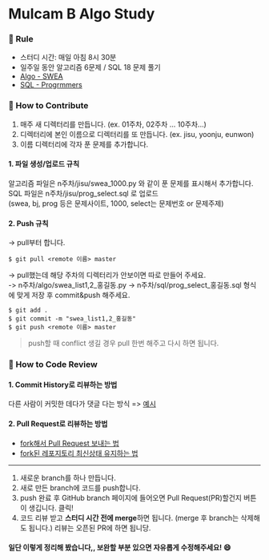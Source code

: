 # Mulcam B Algo Study

### :pencil: Rule  
- 스터디 시간: 매일 아침 8시 30분  
- 일주일 동안 알고리즘 6문제 / SQL 18 문제 풀기    
- [Algo - SWEA](https://swexpertacademy.com/main/learn/course/subjectList.do?courseId=AVuPDN86AAXw5UW6)
- [SQL - Progrmmers](https://programmers.co.kr/learn/challenges) 

### :apple: How to Contribute   
1. 매주 새 디렉터리를 만듭니다. (ex. 01주차, 02주차 ... 10주차...)
2. 디렉터리에 본인 이름으로 디렉터리를 또 만듭니다. (ex. jisu, yoonju, eunwon)
3. 이름 디렉터리에 각자 푼 문제를 추가합니다.

#### 1. 파일 생성/업로드 규칙   
알고리즘 파일은 n주차/jisu/swea_1000.py 와 같이 푼 문제를 표시해서 추가합니다.  
SQL 파일은 n주차/jisu/prog_select.sql 로 업로드  
(swea, bj, prog 등은 문제사이트,  1000, select는 문제번호 or 문제주제)

#### 2. Push 규칙  
-> pull부터 합니다.  
```
$ git pull <remote 이름> master
```
-> pull했는데 해당 주차의 디렉터리가 안보이면 따로 만들어 주세요.  
-> n주차/algo/swea_list1,2_홍길동.py
-> n주차/sql/prog_select_홍길동.sql 형식에 맞게 저장 후 commit&push 해주세요.
```
$ git add .
$ git commit -m "swea_list1,2_홍길동"
$ git push <remote 이름> master
```

> push할 때 conflict 생길 경우 pull 한번 해주고 다시 하면 됩니다.


### :banana: How to Code Review   
#### 1. Commit History로 리뷰하는 방법 
다른 사람이 커밋한 데다가 댓글 다는 방식 =>
[예시](https://github.com/ohgyun/using-github-for-code-reviews/commit/8a85b15805237214aea83a1131f0548b3b69a2d8)    

#### 2. Pull Request로 리뷰하는 방법   
- [fork해서 Pull Request 보내는 법](https://wayhome25.github.io/git/2017/07/08/git-first-pull-request-story/)  
- [fork된 레포지토리 최신상태 유지하는 법](https://jybaek.tistory.com/775)   
-------

1) 새로운 branch를 하나 만듭니다.  
2) 새로 만든 branch에 코드를 push합니다.  
3) push 완료 후 GitHub branch 페이지에 들어오면 Pull Request(PR)할건지 버튼이 생깁니다. 클릭!
4) 코드 리뷰 받고 <b>스터디 시간 전에 merge</b>하면 됩니다. (merge 후 branch는 삭제해도 됩니다.)
리뷰는 오픈된 PR에 하면 됩니당.   
   
#### 일단 이렇게 정리해 봤습니다,, 보완할 부분 있으면 자유롭게 수정해주세요! :smile:
